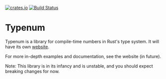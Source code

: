 [![crates.io](https://img.shields.io/crates/v/typenum.svg)](https://crates.io/crates/typenum)
[![Build Status](https://travis-ci.org/paholg/typenum.svg?branch=master)](https://travis-ci.org/paholg/typenum)

Typenum
=====

Typenum is a library for compile-time numbers in Rust's type system. It will have its
own [website](http://paholg.com/typenum/).

For more in-depth examples and documentation, see the website (in future).

Note: This library is in its infancy and is unstable, and you should expect breaking
changes for now.
